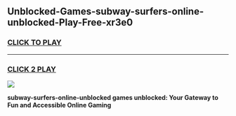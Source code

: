 
## Unblocked-Games-subway-surfers-online-unblocked-Play-Free-xr3e0
<h3>
<a href="https://premium76.site?title=subway-surfers-online-unblocked&ref=12A">CLICK TO PLAY</a></h3>
<hr>

<h3>
<a href="https://premium76.site?title=subway-surfers-online-unblocked&ref=12A">CLICK 2 PLAY</a>
  
</h3>

<a href="https://premium76.site?title=subway-surfers-online-unblocked&ref=12A"><img src="https://clearcache.store/games.png"></a>


**subway-surfers-online-unblocked games unblocked: Your Gateway to Fun and Accessible Online Gaming**
